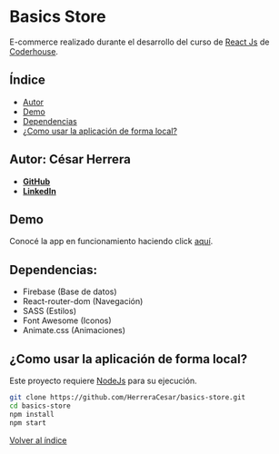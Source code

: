 # Basics Store

E-commerce realizado durante el desarrollo del curso de [React Js](blank:#https://reactjs.org/) de [Coderhouse](blank:#https://www.coderhouse.com).

## Índice <a name="indice"></a>

- [Autor](#1)
- [Demo](#2)
- [Dependencias](#3)
- [¿Como usar la aplicación de forma local?](#4)


## Autor: César Herrera <a name="1"></a>

* [**GitHub**](blank:#https://github.com/HerreraCesar) 
* [**LinkedIn**](blank:#https://www.linkedin.com/in/herrera-cesar/)

## Demo <a name="2"></a>

Conocé la app en funcionamiento haciendo click [aquí](blank:#https://basics-store.netlify.app/).

## Dependencias: <a name="3"></a>

- Firebase (Base de datos)
- React-router-dom (Navegación)
- SASS (Estilos)
- Font Awesome (Iconos)
- Animate.css (Animaciones)

## ¿Como usar la aplicación de forma local? <a name="4"></a>

Este proyecto requiere [NodeJs](blank:#https://nodejs.org/) para su ejecución.

```bash
git clone https://github.com/HerreraCesar/basics-store.git
cd basics-store
npm install
npm start
```

[Volver al índice](#indice)